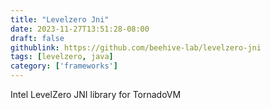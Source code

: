 ```yaml
---
title: "Levelzero Jni"
date: 2023-11-27T13:51:28-08:00
draft: false
githublink: https://github.com/beehive-lab/levelzero-jni
tags: [levelzero, java]
category: ['frameworks']
---
```


Intel LevelZero JNI library for TornadoVM

